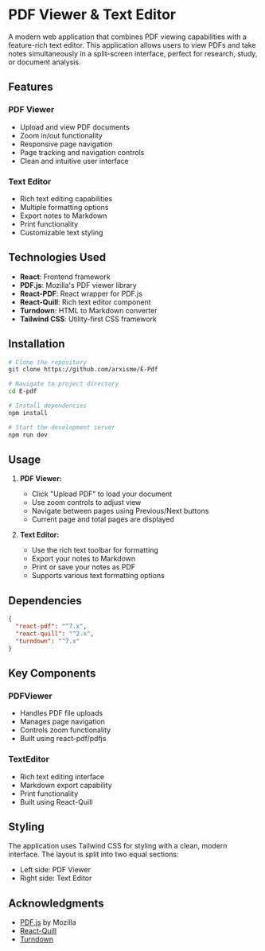 # PDF Viewer & Text Editor

A modern web application that combines PDF viewing capabilities with a feature-rich text editor. This application allows users to view PDFs and take notes simultaneously in a split-screen interface, perfect for research, study, or document analysis.

## Features

### PDF Viewer
- Upload and view PDF documents
- Zoom in/out functionality
- Responsive page navigation
- Page tracking and navigation controls
- Clean and intuitive user interface

### Text Editor
- Rich text editing capabilities
- Multiple formatting options
- Export notes to Markdown
- Print functionality
- Customizable text styling

## Technologies Used

- **React**: Frontend framework
- **PDF.js**: Mozilla's PDF viewer library
- **React-PDF**: React wrapper for PDF.js
- **React-Quill**: Rich text editor component
- **Turndown**: HTML to Markdown converter
- **Tailwind CSS**: Utility-first CSS framework

## Installation

```bash
# Clone the repository
git clone https://github.com/arxisme/E-Pdf

# Navigate to project directory
cd E-pdf

# Install dependencies
npm install

# Start the development server
npm run dev
```

## Usage

1. **PDF Viewer:**
   - Click "Upload PDF" to load your document
   - Use zoom controls to adjust view
   - Navigate between pages using Previous/Next buttons
   - Current page and total pages are displayed

2. **Text Editor:**
   - Use the rich text toolbar for formatting
   - Export your notes to Markdown
   - Print or save your notes as PDF
   - Supports various text formatting options

## Dependencies

```json
{
  "react-pdf": "^7.x",
  "react-quill": "^2.x",
  "turndown": "^7.x"
}
```

## Key Components

### PDFViewer
- Handles PDF file uploads
- Manages page navigation
- Controls zoom functionality
- Built using react-pdf/pdfjs

### TextEditor
- Rich text editing interface
- Markdown export capability
- Print functionality
- Built using React-Quill

## Styling

The application uses Tailwind CSS for styling with a clean, modern interface. The layout is split into two equal sections:
- Left side: PDF Viewer
- Right side: Text Editor


## Acknowledgments

- [PDF.js](https://mozilla.github.io/pdf.js/) by Mozilla
- [React-Quill](https://github.com/zenoamaro/react-quill)
- [Turndown](https://github.com/mixmark-io/turndown)